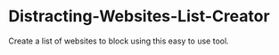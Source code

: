 # Distracting-Websites-List-Creator
Create a list of websites to block using this easy to use tool.

